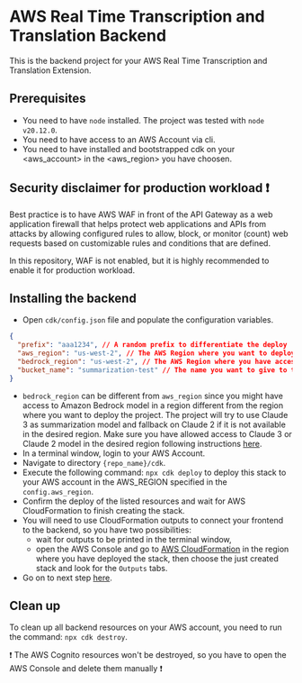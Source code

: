 # AWS Real Time Transcription and Translation Backend

This is the backend project for your AWS Real Time Transcription and Translation Extension.

## Prerequisites
* You need to have `node` installed. The project was tested with `node v20.12.0`.
* You need to have access to an AWS Account via cli.
* You need to have installed and bootstrapped cdk on your <aws_account> in the <aws_region> you have choosen.

## Security disclaimer for production workload :exclamation:
Best practice is to have AWS WAF in front of the API Gateway as a web application firewall that helps protect web applications and APIs from attacks by allowing configured rules to allow, block, or monitor (count) web requests based on customizable rules and conditions that are defined. 

In this repository, WAF is not enabled, but it is highly recommended to enable it for production workload.


## Installing the backend

* Open `cdk/config.json` file and populate the configuration variables.
```json
{
  "prefix": "aaa1234", // A random prefix to differentiate the deploy
  "aws_region": "us-west-2", // The AWS Region where you want to deploy the project
  "bedrock_region": "us-west-2", // The AWS Region where you have access to Amazon Bedrock models
  "bucket_name": "summarization-test" // The name you want to give to the Amazon S3 Bucket where conversation summaries will be stored. The name will be automatically suffixed with a random string.
}

```
* `bedrock_region` can be different from `aws_region` since you might have access to Amazon Bedrock model in a region different from the region where you want to deploy the project. The project will try to use Claude 3 as summarization model and fallback on Claude 2 if it is not available in the desired region. Make sure you have allowed access to Claude 3 or Claude 2 model in the desired region following instructions [here](https://docs.aws.amazon.com/bedrock/latest/userguide/model-access.html).
* In a terminal window, login to your AWS Account.
* Navigate to directory `{repo_name}/cdk`.
* Execute the following command: `npx cdk deploy` to deploy this stack to your AWS account in the AWS_REGION specified in the `config.aws_region`.
* Confirm the deploy of the listed resources and wait for AWS CloudFormation to finish creating the stack.
* You will need to use CloudFormation outputs to connect your frontend to the backend, so you have two possibilities:
  - wait for outputs to be printed in the terminal window,
  - open the AWS Console and go to [AWS CloudFormation](https://us-west-2.console.aws.amazon.com/cloudformation/home) in the region where you have deployed the stack, then choose the just created stack and look for the `Outputs` tabs.
* Go on to next step [here](../README.md).

## Clean up
To clean up all backend resources on your AWS account, you need to run the command: `npx cdk destroy`.

:exclamation: The AWS Cognito resources won't be destroyed, so you have to open the AWS Console and delete them manually :exclamation: